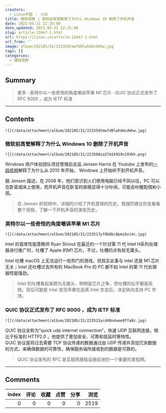 ```yaml
---
creators:
  - Linux中国 ｜ 小白
title: 硬核观察 | 微软前高管解释了为什么 Windows 10 删除了开机声音
date: 2021-05-31 22:35:00
date_updated: 2021-05-31 22:35:00
slug: article-13447-1.html
url: https://linux.cn/article-13447-1.html
url_from: ''
image: album/202105/31/223359tmwfd0lwhdmcdmhw.jpg
tags: []
categories:
  - 硬核观察
---
```


## Summary

> 更多 · 英特尔以一些奇怪的角度嘲讽苹果 M1 芯片  · 
>  QUIC 协议正式发布了 RFC 9000 ，成为 IETF 标准

***

<!-- more -->

## Contents

`![](/data/attachment/album/202105/31/223359tmwfd0lwhdmcdmhw.jpg)`

### 微软前高管解释了为什么 Windows 10 删除了开机声音

`![](/data/attachment/album/202105/31/223508za27m1k919n193kh.png)`

Windows 用户体验团队项目管理前总监 Jensen Harris 在 Youtube 上发布的[一段视频](https://www.youtube.com/watch?v=UWUBjM2LNJU&t=632s&ab_channel=JensenHarris)解释了为什么从 2010 年开始， Windows 上开始听不到开机声音。

据 Jensen 描述，在 2008 年，他们意识到人们使用电脑已经不同以往，PC 可以在卧室或床上使用，而开机声音在卧室的夜晚显得十分吵闹，可能会吵醒配偶和小孩。

> 
> 在 Jensen 的视频中，详细的介绍了开机音频的历史，我强烈建议你去看看整个视频，了解一下开机声音的演变历史。
> 
> 
> 

### 英特尔以一些奇怪的角度嘲讽苹果 M1 芯片

`![](/data/attachment/album/202105/31/223517yf8b8bc8pmi8zi4c.jpg)`

Intel 的首席性能策略师 Ryan Shrout 在最近的一个针对第 11 代 Intel H系列处理器进行推广时，吐槽了 Apple 的M1 芯片。不过，吐槽的点有些无厘头，

Intel 吐槽 macOS 上无法运行一些热门的游戏，但其实此事与 Intel 还是 M1 芯片无关；Intel 还吐槽过去所有的 MacBook Pro 的 PC 都不如 Intel 的第 11 代处理器性能强劲。

> 
> Intel 的吐槽看起来颇为无厘头，明明是芯片之争，但吐槽的似乎都是系统。背后可能是 Intel 发现苹果在逃离 Intel 生态后，决定转向支持 PC 市场。
> 
> 
> 

### QUIC 协议正式发布了 RFC 9000 ，成为 IETF 标准

`![](/data/attachment/album/202105/31/223523ycd40n4uee0ffa8z.jpg)`

QUIC 协议全称为”quick udp internet connection“，快速 UDP 互联网连接，相比于标准的 HTTP2.0 ，他提供了更加安全、可靠和低延时等特性。  
QUIC 协议是将过去需要 TCP 协议传递的数据通过由 UDP 传递并添加冗余数据的方式，来确保数据的可靠性，确保服务端所接收到的数据是可靠的。

> 
> QUIC 协议发布的 RFC 是互联网基础设施前进的一个重要的里程碑。
> 
> 
>

***

## Comments


|   index |   评论 |   收藏 |   点赞 |   分享 |   浏览 |
|--------:|-------:|-------:|-------:|-------:|-------:|
|       0 |      0 |      0 |      0 |      0 |   2519 |
